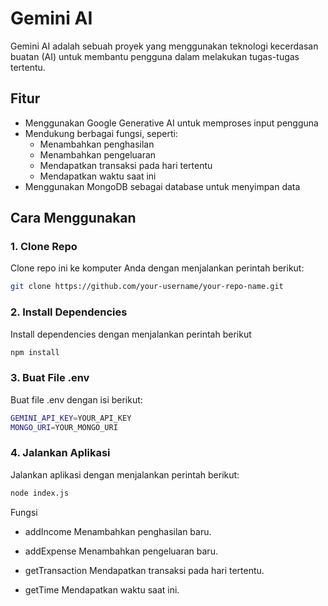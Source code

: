 # Gemini AI

Gemini AI adalah sebuah proyek yang menggunakan teknologi kecerdasan buatan (AI) untuk membantu pengguna dalam melakukan tugas-tugas tertentu.

## Fitur

* Menggunakan Google Generative AI untuk memproses input pengguna
* Mendukung berbagai fungsi, seperti:
  + Menambahkan penghasilan
  + Menambahkan pengeluaran
  + Mendapatkan transaksi pada hari tertentu
  + Mendapatkan waktu saat ini
* Menggunakan MongoDB sebagai database untuk menyimpan data

## Cara Menggunakan

### 1. Clone Repo

Clone repo ini ke komputer Anda dengan menjalankan perintah berikut:
```bash
git clone https://github.com/your-username/your-repo-name.git
```

### 2. Install Dependencies
Install dependencies dengan menjalankan perintah berikut
```bash
npm install
```

### 3. Buat File .env
Buat file .env dengan isi berikut:
```bash
GEMINI_API_KEY=YOUR_API_KEY
MONGO_URI=YOUR_MONGO_URI
```

### 4. Jalankan Aplikasi
Jalankan aplikasi dengan menjalankan perintah berikut:
```bash
node index.js
```


Fungsi

* addIncome
Menambahkan penghasilan baru.

* addExpense
Menambahkan pengeluaran baru.

* getTransaction
Mendapatkan transaksi pada hari tertentu.

* getTime
Mendapatkan waktu saat ini.